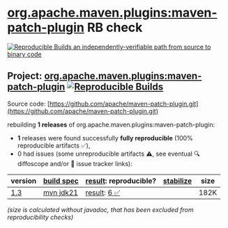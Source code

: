 [org.apache.maven.plugins:maven-patch-plugin](https://central.sonatype.com/artifact/org.apache.maven.plugins/maven-patch-plugin/versions) RB check
=======

[![Reproducible Builds](https://reproducible-builds.org/images/logos/rb.svg) an independently-verifiable path from source to binary code](https://reproducible-builds.org/)

## Project: [org.apache.maven.plugins:maven-patch-plugin](https://central.sonatype.com/artifact/org.apache.maven.plugins/maven-patch-plugin/versions) [![Reproducible Builds](https://img.shields.io/endpoint?url=https://raw.githubusercontent.com/jvm-repo-rebuild/reproducible-central/master/content/org/apache/maven/plugins/maven-patch-plugin/badge.json)](https://github.com/jvm-repo-rebuild/reproducible-central/blob/master/content/org/apache/maven/plugins/maven-patch-plugin/README.md)

Source code: [https://github.com/apache/maven-patch-plugin.git](https://github.com/apache/maven-patch-plugin.git)

rebuilding **1 releases** of org.apache.maven.plugins:maven-patch-plugin:
- **1** releases were found successfully **fully reproducible** (100% reproducible artifacts :white_check_mark:),
- 0 had issues (some unreproducible artifacts :warning:, see eventual :mag: diffoscope and/or :memo: issue tracker links):

| version | [build spec](/BUILDSPEC.md) | [result](https://reproducible-builds.org/docs/jvm/): reproducible? | [stabilize](https://github.com/google/oss-rebuild/blob/main/cmd/stabilize/README.md) | size |
| -- | --------- | ------ | ------ | -- |
| [1.3](https://central.sonatype.com/artifact/org.apache.maven.plugins/maven-patch-plugin/1.3/pom) | [mvn jdk21](maven-patch-plugin-1.3.buildspec) | [result](maven-patch-plugin-1.3.buildinfo): [6 :white_check_mark: ](maven-patch-plugin-1.3.buildcompare) | | 182K |

<i>(size is calculated without javadoc, that has been excluded from reproducibility checks)</i>

